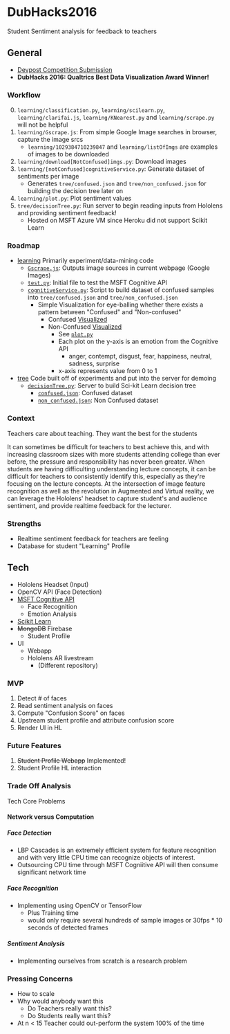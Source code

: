 # DubHacks2016

Student Sentiment analysis for feedback to teachers

## General

- [Devpost Competition Submission](https://devpost.com/software/dubhacks2016-yvzcfb)
- **DubHacks 2016: Qualtrics Best Data Visualization Award Winner!**

### Workflow

0. `learning/classification.py`, `learning/scilearn.py`, `learning/clarifai.js`, `learning/KNearest.py` and `learning/scrape.py` will not be helpful
1. `learning/Gscrape.js`: From simple Google Image searches in browser, capture the image srcs
    - `learning/1029384710239847` and `learning/listOfImgs` are examples of images to be downloaded 
2. `learning/download[NotConfused]imgs.py`: Download images
3. `learning/[notConfused]cognitiveService.py`: Generate dataset of sentiments per image
    - Generates `tree/confused.json` and `tree/non_confused.json` for building the decision tree later on
4. `learning/plot.py`: Plot sentiment values 
5. `tree/decisionTree.py`: Run server to begin reading inputs from Hololens and providing sentiment feedback!    
    - Hosted on MSFT Azure VM since Heroku did not support Scikit Learn

### Roadmap

- [learning](learning) Primarily experiment/data-mining code
    - [`Gscrape.js`](learning/Gscrape.js): Outputs image sources in current webpage (Google Images) 
    - [`test.py`](learning/test.py): Initial file to test the MSFT Cognitive API
    - [`cognitiveService.py`](learning/cognitiveService.py): Script to build dataset of confused samples into `tree/confused.json` and `tree/non_confused.json`
        - Simple Visualization for eye-balling whether there exists a pattern between "Confused" and "Non-confused"
            - Confused [Visualized](learning/confused.png)
            - Non-Confused [Visualized](learning/non_confused.png)
                - See [`plot.py`](learning/plot.py)
                - Each plot on the y-axis is an emotion from the Cognitive API
                    - anger, contempt, disgust, fear, happiness, neutral, sadness, surprise
                - x-axis represents value from 0 to 1
- [tree](tree) Code built off of experiments and put into the server for demoing
    - [`decisionTree.py`](tree/decisionTree.py): Server to build Sci-kit Learn decision tree
        - [`confused.json`](tree/confused.json): Confused dataset
        - [`non_confused.json`](tree/non_confused.json): Non Confused dataset

### Context

Teachers care about teaching. They want the best for the students

It can sometimes be difficult for teachers to best achieve this, and with increasing classroom sizes with more students attending college than ever before, the pressure and responsibility has never been greater. 
When students are having difficulting understanding lecture concepts, it can be difficult for teachers to consistently identify this, especially as they're focusing on the lecture concepts. At the intersection of image feature recognition as well as the revolution in Augmented and Virtual reality, we can leverage the Hololens' headset to capture student's and audience sentiment, and provide realtime feedback for the lecturer.


### Strengths

- Realtime sentiment feedback for teachers are feeling
- Database for student "Learning" Profile



## Tech

- Hololens Headset (Input)
- OpenCV API (Face Detection)
- [MSFT Cognitive API](https://www.microsoft.com/cognitive-services/en-us/emotion-api)
  - Face Recognition
  - Emotion Analysis
- [Scikit Learn](http://scikit-learn.org/)
- ~~MongoDB~~ Firebase
  - Student Profile
- UI
  - Webapp
  - Hololens AR livestream
    - (Different repository)

### MVP 

1. Detect # of faces
2. Read sentiment analysis on faces
3. Compute "Confusion Score" on faces
4. Upstream student profile and attribute confusion score
5. Render UI in HL

### Future Features

1. ~~Student Profile Webapp~~ Implemented!
2. Student Profile HL interaction

### Trade Off Analysis

Tech Core Problems

#### Network versus Computation 

##### Face Detection

- LBP Cascades is an extremely efficient system for feature recognition and with very little CPU time can recognize objects of interest.
- Outsourcing CPU time through MSFT Cogniitive API will then consume significant network time 

##### Face Recognition

- Implementing using OpenCV or TensorFlow 
  - Plus Training time
  - would only require several hundreds of sample images or 30fps * 10 seconds of detected frames

##### Sentiment Analysis

- Implementing ourselves from scratch is a research problem

### Pressing Concerns

- How to scale
- Why would anybody want this
  - Do Teachers really want this?
  - Do Students really want this?
- At n < 15 Teacher could out-perform the system 100% of the time
